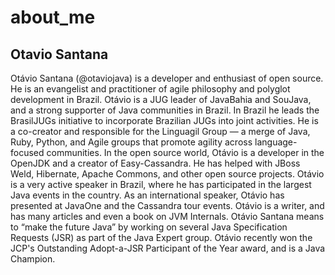 # about\_me

## Otavio Santana

Otávio Santana \(@otaviojava\) is a developer and enthusiast of open source. He is an evangelist and practitioner of agile philosophy and polyglot development in Brazil. Otávio is a JUG leader of JavaBahia and SouJava, and a strong supporter of Java communities in Brazil. In Brazil he leads the BrasilJUGs initiative to incorporate Brazilian JUGs into joint activities. He is a co-creator and responsible for the Linguagil Group — a merge of Java, Ruby, Python, and Agile groups that promote agility across language-focused communities. In the open source world, Otávio is a developer in the OpenJDK and a creator of Easy-Cassandra. He has helped with JBoss Weld, Hibernate, Apache Commons, and other open source projects. Otávio is a very active speaker in Brazil, where he has participated in the largest Java events in the country. As an international speaker, Otávio has presented at JavaOne and the Cassandra tour events. Otávio is a writer, and has many articles and even a book on JVM Internals. Otávio Santana means to “make the future Java” by working on several Java Specification Requests \(JSR\) as part of the Java Expert group. Otávio recently won the JCP's Outstanding Adopt-a-JSR Participant of the Year award, and is a Java Champion.


